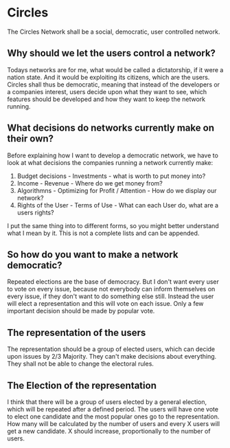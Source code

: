 # Circles
The Circles Network shall be a social, democratic, user controlled network.

## Why should we let the users control a network?
Todays networks are for me, what would be called a dictatorship,
if it were a nation state.
And it would be exploiting its citizens, which are the users.
Circles shall thus be democratic, meaning that instead of the developers
or a companies interest, users decide upon what they want to see, which features
should be developed and how they want to keep the network running.

## What decisions do networks currently make on their own?
Before explaining how I want to develop a democratic network, we have to look
at what decisions the companies running a network currently make:
1. Budget decisions - Investments - what is worth to put money into?
2. Income - Revenue - Where do we get money from?
3. Algorithmns - Optimizing for Profit / Attention - How do we display our network?
4. Rights of the User - Terms of Use - What can each User do, what are a users rights?

I put the same thing into to different forms, so you might better understand what
I mean by it.
This is not a complete lists and can be appended.
 
## So how do you want to make a network democratic?
Repeated elections are the base of democracy.
But I don't want every user to vote on every issue,
because not everybody can inform themselves on every issue,
if they don't want to do something else still.
Instead the user will elect a representation and this will vote on each
issue. Only a few important decision should be made by popular vote.

## The representation of the users
The representation should be a group of elected users,
which can decide upon issues by 2/3 Majority.
They can't make decisions about everything.
They shall not be able to change the electoral
rules.

## The Election of the representation
I think that there will be a group of users elected
by a general election, which will be repeated after a defined
period. The users will have one vote to elect one candidate and
the most popular ones go to the representation.
How many will be calculated by the number of users
and every X users will get a new candidate.
X should increase, proportionally to the number of users.

##
